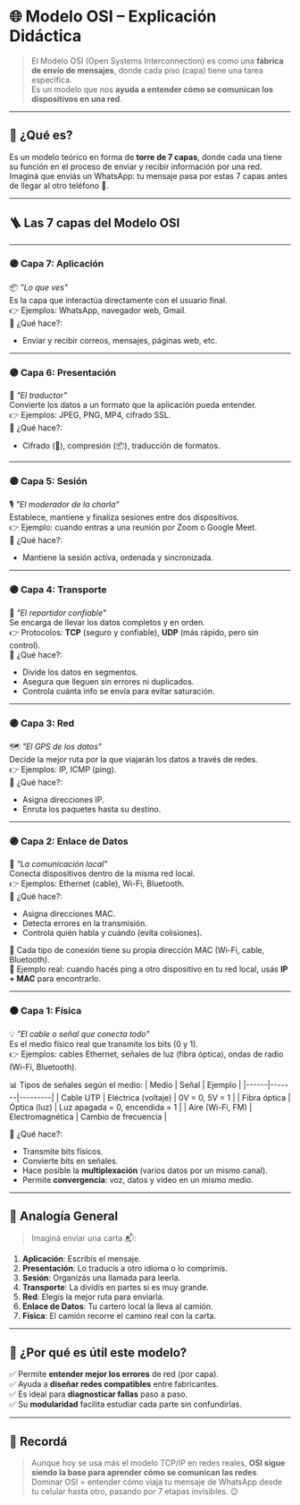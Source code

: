 # 🌐 Modelo OSI – Explicación Didáctica

> El Modelo OSI (Open Systems Interconnection) es como una **fábrica de envío de mensajes**, donde cada piso (capa) tiene una tarea específica.  
> Es un modelo que nos **ayuda a entender cómo se comunican los dispositivos en una red**.

---

## 🧠 ¿Qué es?

Es un modelo teórico en forma de **torre de 7 capas**, donde cada una tiene su función en el proceso de enviar y recibir información por una red.  
Imaginá que enviás un WhatsApp: tu mensaje pasa por estas 7 capas antes de llegar al otro teléfono 📱.

---

## 🪜 Las 7 capas del Modelo OSI

---

### 🟣 Capa 7: Aplicación  
📦 *"Lo que ves"*  
Es la capa que interactúa directamente con el usuario final.  
👉 Ejemplos: WhatsApp, navegador web, Gmail.  
💬 ¿Qué hace?:  
- Enviar y recibir correos, mensajes, páginas web, etc.

---

### 🟣 Capa 6: Presentación  
🔄 *"El traductor"*  
Convierte los datos a un formato que la aplicación pueda entender.  
👉 Ejemplos: JPEG, PNG, MP4, cifrado SSL.  
💬 ¿Qué hace?:  
- Cifrado (🔐), compresión (📦), traducción de formatos.

---

### 🟣 Capa 5: Sesión  
🎙️ *"El moderador de la charla"*  
Establece, mantiene y finaliza sesiones entre dos dispositivos.  
👉 Ejemplo: cuando entras a una reunión por Zoom o Google Meet.  
💬 ¿Qué hace?:  
- Mantiene la sesión activa, ordenada y sincronizada.

---

### 🟣 Capa 4: Transporte  
🚚 *"El repartidor confiable"*  
Se encarga de llevar los datos completos y en orden.  
👉 Protocolos: **TCP** (seguro y confiable), **UDP** (más rápido, pero sin control).  
💬 ¿Qué hace?:  
- Divide los datos en segmentos.  
- Asegura que lleguen sin errores ni duplicados.  
- Controla cuánta info se envía para evitar saturación.

---

### 🟣 Capa 3: Red  
🗺️ *"El GPS de los datos"*  
Decide la mejor ruta por la que viajarán los datos a través de redes.  
👉 Ejemplos: IP, ICMP (ping).  
💬 ¿Qué hace?:  
- Asigna direcciones IP.  
- Enruta los paquetes hasta su destino.

---

### 🟣 Capa 2: Enlace de Datos  
🔌 *"La comunicación local"*  
Conecta dispositivos dentro de la misma red local.  
👉 Ejemplos: Ethernet (cable), Wi-Fi, Bluetooth.  
💬 ¿Qué hace?:  
- Asigna direcciones MAC.  
- Detecta errores en la transmisión.  
- Controla quién habla y cuándo (evita colisiones).

📌 Cada tipo de conexión tiene su propia dirección MAC (Wi-Fi, cable, Bluetooth).  
📸 Ejemplo real: cuando hacés ping a otro dispositivo en tu red local, usás **IP + MAC** para encontrarlo.

---

### ⚫ Capa 1: Física  
💡 *"El cable o señal que conecta todo"*  
Es el medio físico real que transmite los bits (0 y 1).  
👉 Ejemplos: cables Ethernet, señales de luz (fibra óptica), ondas de radio (Wi-Fi, Bluetooth).

📊 Tipos de señales según el medio:
| Medio | Señal | Ejemplo |
|------|-------|---------|
| Cable UTP | Eléctrica (voltaje) | 0V = 0, 5V = 1 |
| Fibra óptica | Óptica (luz) | Luz apagada = 0, encendida = 1 |
| Aire (Wi-Fi, FM) | Electromagnética | Cambio de frecuencia |

💬 ¿Qué hace?:  
- Transmite bits físicos.  
- Convierte bits en señales.  
- Hace posible la **multiplexación** (varios datos por un mismo canal).  
- Permite **convergencia**: voz, datos y video en un mismo medio.

---

## 🧠 Analogía General

> Imaginá enviar una carta 📬:

1. **Aplicación**: Escribís el mensaje.
2. **Presentación**: Lo traducís a otro idioma o lo comprimís.
3. **Sesión**: Organizás una llamada para leerla.
4. **Transporte**: La dividís en partes si es muy grande.
5. **Red**: Elegís la mejor ruta para enviarla.
6. **Enlace de Datos**: Tu cartero local la lleva al camión.
7. **Física**: El camión recorre el camino real con la carta.

---

## 🧩 ¿Por qué es útil este modelo?

✅ Permite **entender mejor los errores** de red (por capa).  
✅ Ayuda a **diseñar redes compatibles** entre fabricantes.  
✅ Es ideal para **diagnosticar fallas** paso a paso.  
✅ Su **modularidad** facilita estudiar cada parte sin confundirlas.

---

## 📝 Recordá

> Aunque hoy se usa más el modelo TCP/IP en redes reales, **OSI sigue siendo la base para aprender cómo se comunican las redes**.  
> Dominar OSI = entender cómo viaja tu mensaje de WhatsApp desde tu celular hasta otro, pasando por 7 etapas invisibles. 😉

